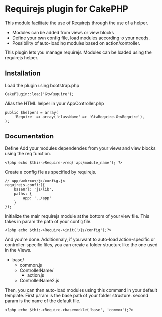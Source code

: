Requirejs plugin for CakePHP
======================

This module facilitate the use of Requirejs through the use of a helper.
* Modules can be added from views or view blocks
* Define your own config file, load modules according to your needs.
* Possibility of auto-loading modules based on action/controller.

This plugin lets you manage requirejs. Modules can be loaded using the requirejs helper.

Installation
-------------

Load the plugin using bootstrap.php

    CakePlugin::load('GtwRequire');
    
Alias the HTML helper in your AppController.php

    public $helpers = array(
        'Require' => array('className' => 'GtwRequire.GtwRequire'),
    );
    
Documentation
-------------

Define Add your modules dependencies from your views and view blocks using the req function.

    <?php echo $this->Require->req('app/module_name'); ?>
    
Create a config file as specified by requirejs.

    // app/webroot/js/config.js
    requirejs.config({
        baseUrl: 'js/lib',
        paths: {
            app: '../app'
        }
    });
    
Initialize the main requirejs module at the bottom of your view file. This takes in param the path
of your config file.

    <?php echo $this->Require->init('/js/config');?>
    
And you're done. Additionnaly, if you want to auto-load action-specific or controller-specific files,
you can create a folder structure like the one used in the Views.

* base/
    * common.js
    * ControllerName/
        * action.js
    * ControllerName2.js

Then, you can then auto-load modules using this command in your default template. First param is the
base path of your folder structure. second param is the name of the default file.
    
    <?php echo $this->Require->basemodule('base', 'common');?>

    